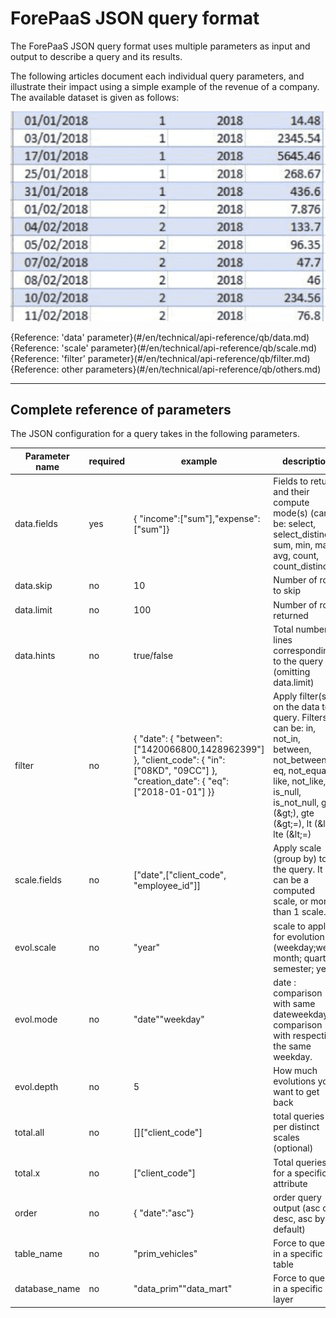 # ForePaaS JSON query format

The ForePaaS JSON query format uses multiple parameters as input and output to describe a query and its results.

The following articles document each individual query parameters, and illustrate their impact using a simple example of the revenue of a company. The available dataset is given as follows:

![problematique](picts/dataset.png ':size=300')


{Reference: 'data' parameter}(#/en/technical/api-reference/qb/data.md)
{Reference: 'scale' parameter}(#/en/technical/api-reference/qb/scale.md)
{Reference: 'filter' parameter}(#/en/technical/api-reference/qb/filter.md)
{Reference: other parameters}(#/en/technical/api-reference/qb/others.md)

---
## Complete reference of parameters

The JSON configuration for a query takes in the following parameters.
      
| Parameter name | required | example | description |
| --- | --- | --- | --- |
| data.fields | yes | { &quot;income&quot;:[&quot;sum&quot;],&quot;expense&quot;:[&quot;sum&quot;]} | Fields to return and their compute mode(s) (can be: select, select\_distinct, sum, min, max, avg, count, count\_distinct)          |
| data.skip | no | 10 | Number of rows to skip |
| data.limit | no | 100 | Number of rows returned |
| data.hints | no | true/false | Total number of lines corresponding to the query (omitting data.limit) |
| filter | no | {  &quot;date&quot;: {          &quot;between&quot;: [&quot;1420066800,1428962399&quot;]  },  &quot;client\_code&quot;: {          &quot;in&quot;: [&quot;08KD&quot;, &quot;09CC&quot;]  },  &quot;creation\_date&quot;: {          &quot;eq&quot;: [&quot;2018-01-01&quot;]  }}  | Apply filter(s) on the data to query. Filters can be: in, not\_in, between, not\_between, eq, not\_equal, like, not\_like, is\_null, is\_not\_null, gt (\&gt;), gte (\&gt;=), lt (\&lt;), lte (\&lt;=) |
| scale.fields | no | [&quot;date&quot;,[&quot;client\_code&quot;, &quot;employee\_id&quot;]] | Apply scale (group by) to the query. It can be a computed scale, or more than 1 scale. |
| evol.scale | no | &quot;year&quot; | scale to apply for evolution (weekday;week; month; quarter; semester; year) |
| evol.mode | no | &quot;date&quot;&quot;weekday&quot; | date : comparison with same dateweekday : comparison with respecting the same weekday. |
| evol.depth | no | 5 | How much evolutions you want to get back |
| total.all | no | [][&quot;client\_code&quot;] | total queries per distinct scales (optional) |
| total.x | no | [&quot;client\_code&quot;] | Total queries for a specific attribute |
| order | no | {   &quot;date&quot;:&quot;asc&quot;} | order query output (asc or desc, asc by default) |
| table\_name | no | &quot;prim\_vehicles&quot; | Force to query in a specific table |
| database\_name | no | &quot;data\_prim&quot;&quot;data\_mart&quot; | Force to query in a specific layer |